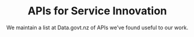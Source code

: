 ---
agency: Service Innovation Lab
title: APIs for Service Innovation
subtitle: We maintain a list at Data.govt.nz of APIs we’ve found useful to our work.
permalink: 
excerpt: We maintain a list at Data.govt.nz of APIs we’ve found useful to our work.
image: /assets/img/projects/
image_accessibility: 
image_icon: 
tag: API
expiration_date:
github_repo:
project_url: "[]()"
link: www.google.co.nz
resources:
quote:
---